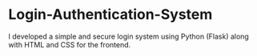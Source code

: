 # Login-Authentication-System
I developed a simple and secure login system using Python (Flask) along with HTML and CSS for the frontend.
